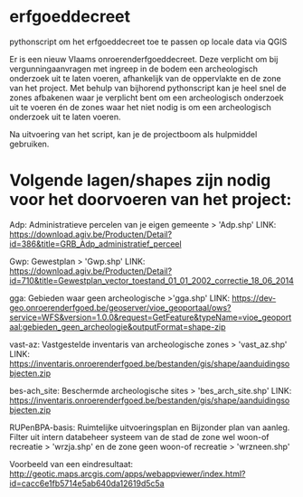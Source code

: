 # erfgoeddecreet
pythonscript om het erfgoeddecreet toe te passen op locale data via QGIS

Er is een nieuw Vlaams onroerenderfgoeddecreet. Deze verplicht om bij vergunningaanvragen met ingreep in de bodem een archeologisch onderzoek uit te laten voeren, afhankelijk van de oppervlakte en de zone van het project. 
Met behulp van bijhorend pythonscript kan je heel snel de zones afbakenen waar je verplicht bent om een archeologisch onderzoek uit te voeren én de zones waar het niet nodig is om een archeologisch onderzoek uit te laten voeren.

Na uitvoering van het script, kan je de projectboom als hulpmiddel gebruiken.

# Volgende lagen/shapes zijn nodig voor het doorvoeren van het project: 
Adp: Administratieve  percelen van je eigen gemeente > 'Adp.shp'
    LINK: https://download.agiv.be/Producten/Detail?id=386&title=GRB_Adp_administratief_perceel 

Gwp: Gewestplan > 'Gwp.shp'
    LINK: https://download.agiv.be/Producten/Detail?id=710&title=Gewestplan_vector_toestand_01_01_2002_correctie_18_06_2014 

gga: Gebieden waar geen archeologische >'gga.shp' 
    LINK: https://dev-geo.onroerenderfgoed.be/geoserver/vioe_geoportaal/ows?service=WFS&version=1.0.0&request=GetFeature&typeName=vioe_geoportaal:gebieden_geen_archeologie&outputFormat=shape-zip 

vast-az: Vastgestelde inventaris van archeologische zones  > 'vast_az.shp'
    LINK: https://inventaris.onroerenderfgoed.be/bestanden/gis/shape/aanduidingsobjecten.zip 

bes-ach_site: Beschermde archeologische sites > 'bes_arch_site.shp'
    LINK: https://inventaris.onroerenderfgoed.be/bestanden/gis/shape/aanduidingsobjecten.zip  

RUPenBPA-basis: Ruimtelijke uitvoeringsplan en Bijzonder plan van aanleg. 
Filter uit intern databeheer systeem  van de stad
de zone wel woon-of recreatie > 'wrzja.shp' en
de zone geen woon-of recreatie > 'wrzneen.shp'


Voorbeeld van een eindresultaat: http://geotic.maps.arcgis.com/apps/webappviewer/index.html?id=cacc6e1fb5714e5ab640da12619d5c5a
